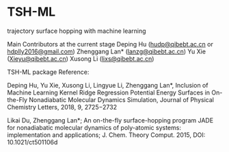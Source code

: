 # TSH-ML
trajectory surface hopping with machine learning

Main Contributors at the current stage
Deping Hu (hudp@qibebt.ac.cn or hdplly2016@gmail.com) Zhenggang Lan* (lanzg@qibebt.ac.cn) Yu Xie (Xieyu@qibebt.ac.cn) Xusong Li (lixs@qibebt.ac.cn)


TSH-ML package Reference: 

Deping Hu, Yu Xie, Xusong Li, Lingyue Li, Zhenggang Lan*, Inclusion of Machine Learning Kernel Ridge Regression Potential Energy Surfaces in On-the-Fly Nonadiabatic Molecular Dynamics Simulation, Journal of Physical Chemistry Letters, 2018, 9, 2725−2732

Likai Du, Zhenggang Lan*; An on-the-fly surface-hopping program JADE for nonadiabatic molecular dynamics of poly-atomic systems: implementation and applications; J. Chem. Theory Comput. 2015, DOI: 10.1021/ct501106d 
